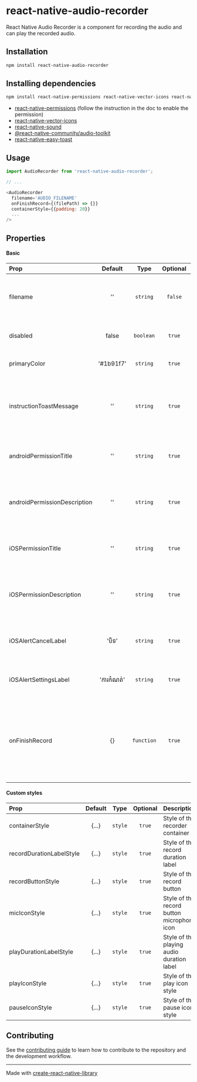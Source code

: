 # react-native-audio-recorder

React Native Audio Recorder is a component for recording the audio and can play the recorded audio.

## Installation

```sh
npm install react-native-audio-recorder
```

## Installing dependencies

```sh
npm install react-native-permissions react-native-vector-icons react-native-sound @react-native-community/audio-toolkit react-native-easy-toast
```
- [react-native-permissions](https://github.com/zoontek/react-native-permissions) (follow the instruction in the doc to enable the permission)
- [react-native-vector-icons](https://github.com/oblador/react-native-vector-icons)
- [react-native-sound](https://github.com/zmxv/react-native-sound)
- [@react-native-community/audio-toolkit](https://github.com/react-native-audio-toolkit/react-native-audio-toolkit)
- [react-native-easy-toast](https://github.com/crazycodeboy/react-native-easy-toast)

## Usage

```js
import AudioRecorder from 'react-native-audio-recorder';

// ...

<AudioRecorder
  filename='AUDIO_FILENAME'
  onFinishRecord={(filePath) => {}}
  containerStyle={{padding: 20}}
  ...
/>
```

## Properties
#### Basic

| Prop                        |    Default    |    Type    |  Optional  | Description                                                                |
| :-------------------------- | :-----------: | :--------: | :--------: | :------------------------------------------------------------------------- |
| filename                    |      ''       |  `string`  |   `false`  | Filename of the recorded audio  (ex: test-audio.mp4)        |
| disabled                    |     false     |  `boolean` |   `true`   | Status to disable the record button               |
| primaryColor                |   '#1b91f7'   |  `string`  |   `true`   | Primary color of the buttons               |
| instructionToastMessage     |      ''       |  `string`  |   `true`   | Toast message that will show when pressed on the record button (not long press)       |
| androidPermissionTitle      |      ''       |  `string`  |   `true`   | The title of the request microphone permission on Android        |
| androidPermissionDescription|      ''       |  `string`  |   `true`   | The description of the request microphone permission on Android       |
| iOSPermissionTitle          |      ''       |  `string`  |   `true`   | The title of the request microphone permission on iOS        |
| iOSPermissionDescription    |      ''       |  `string`  |   `true`   | The description of the request microphone permission on iOS       |
| iOSAlertCancelLabel         |     'បិទ'      |  `string`  |   `true`   | The left button label of the iOS permission alert          |
| iOSAlertSettingsLabel       |    'ការកំណត់'   |  `string`  |   `true`   | The right button label of the iOS permission alert         |
| onFinishRecord              |      {}       | `function` |   `true`   | The function that will called when stop recording. It returns with the recorded audio file path |


#### Custom styles

| Prop                        |   Default   |   Type    |  Optional  | Description                                                |
| :-------------------------- | :---------: | :-------: | :--------: | :--------------------------------------------------------- |
| containerStyle              |    {...}    |  `style`  |   `true`   | Style of the recorder container                            |
| recordDurationLabelStyle    |    {...}    |  `style`  |   `true`   | Style of the record duration label                         |
| recordButtonStyle           |    {...}    |  `style`  |   `true`   | Style of the record button                        |
| micIconStyle                |    {...}    |  `style`  |   `true`   | Style of the record button microphone icon             |
| playDurationLabelStyle      |    {...}    |  `style`  |   `true`   | Style of the playing audio duration label          |
| playIconStyle               |    {...}    |  `style`  |   `true`   | Style of the play icon style             |
| pauseIconStyle              |    {...}    |  `style`  |   `true`   | Style of the pause icon style            |

## Contributing

See the [contributing guide](CONTRIBUTING.md) to learn how to contribute to the repository and the development workflow.

---

Made with [create-react-native-library](https://github.com/callstack/react-native-builder-bob)

